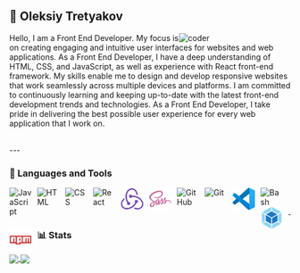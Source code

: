 ## :wave: Oleksiy Tretyakov

<img align='right' width='200' src='https://cdn.dribbble.com/users/235897/screenshots/1712148/media/49c8018062cc43eab67b801c6cb459e8.gif' alt='coder'>
<p align='left' >Hello, I am a Front End Developer. My focus is on creating engaging and intuitive user interfaces for websites and web applications.
As a Front End Developer, I have a deep understanding of HTML, CSS, and JavaScript, as well as experience with React front-end framework. My skills enable me to design and develop responsive websites that work seamlessly across multiple devices and platforms.
  I am committed to continuously learning and keeping up-to-date with the latest front-end development trends and technologies. As a Front End Developer, I take pride in delivering the best possible user experience for every web application that I work on.
</p>
<br>
---

### 🧰 Languages and Tools

<img align="left" alt="JavaScript" width="40px" style="padding-right:10px;" src="https://cdn.jsdelivr.net/gh/devicons/devicon/icons/javascript/javascript-plain.svg" />
<!-- <img align="left" alt="TypeScript" width="40px" style="padding-right:10px;" src="https://cdn.jsdelivr.net/gh/devicons/devicon/icons/typescript/typescript-plain.svg" /> -->
<img align="left" alt="HTML" width="40px" style="padding-right:10px;" src="https://cdn.jsdelivr.net/gh/devicons/devicon/icons/html5/html5-plain.svg" />
<img align="left" alt="CSS" width="40px" style="padding-right:10px;" src="https://cdn.jsdelivr.net/gh/devicons/devicon/icons/css3/css3-plain.svg" />
<img align="left" alt="React" width="40px" style="padding-right:10px;" src="https://cdn.jsdelivr.net/gh/devicons/devicon/icons/react/react-original.svg" />
<img align="left" alt="Redux" width="40px" style="padding-right:10px;" src="https://github.com/devicons/devicon/blob/v2.15.1/icons/redux/redux-original.svg" />
<img align="left" alt="SASS" width="40px" style="padding-right:10px;" src="https://github.com/devicons/devicon/blob/v2.15.1/icons/sass/sass-original.svg" />
<img align="left" alt="GitHub" width="40px" style="padding-right:10px;" src="https://cdn.jsdelivr.net/gh/devicons/devicon/icons/github/github-original.svg" />
<img align="left" alt="Git" width="40px" style="padding-right:10px;" src="https://cdn.jsdelivr.net/gh/devicons/devicon/icons/git/git-original.svg" />
<img align="left" alt="VSCode" width="40px" style="padding-right:10px;" src="https://github.com/devicons/devicon/blob/v2.15.1/icons/vscode/vscode-original.svg" />
<img align="left" alt="Bash" width="40px" style="padding-right:10px;" src="https://cdn.jsdelivr.net/gh/devicons/devicon/icons/bash/bash-original.svg" />
<img align="left" alt="Webpack" width="40px" style="padding-right:10px;" src="https://github.com/devicons/devicon/blob/v2.15.1/icons/webpack/webpack-original.svg" />
<img align="left" alt="npm" width="40px" style="padding-right:10px;" src="https://github.com/devicons/devicon/blob/v2.15.1/icons/npm/npm-original-wordmark.svg" />
<!-- <img align="left" alt="NodeJS" width="40px" style="padding-right:10px;" src="https://cdn.jsdelivr.net/gh/devicons/devicon/icons/nodejs/nodejs-original.svg" /> -->
<br>
<br>

---

### 📊 Stats

<!-- ![Oleksiy's GitHub stats](https://github-readme-stats.vercel.app/api?username=serialgear&show_icons=true&title_color=61afef&icon_color=c678dd&bg_color=23272e&text_color=e5c06e&border_color=3b4048)
<br>
![Top Langs](https://github-readme-stats.vercel.app/api/top-langs/?username=serialgear&layout=compact) -->

<a href="https://github.com/anuraghazra/github-readme-stats" >
  <img align="center" src="https://github-readme-stats.vercel.app/api?username=serialgear&show_icons=true&title_color=61afef&icon_color=c678dd&bg_color=23272e&text_color=e5c06e&border_color=3b4048" />
</a>
<a href="https://github.com/anuraghazra/github-readme-stats">
  <img align="center" src="https://github-readme-stats.vercel.app/api/top-langs/?username=serialgear&layout=compact" />
</a>

   
